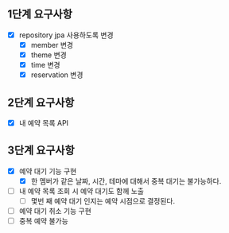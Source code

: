 ## 1단계 요구사항
- [x] repository jpa 사용하도록 변경
  - [x] member 변경
  - [x] theme 변경
  - [x] time 변경
  - [x] reservation 변경

## 2단계 요구사항
- [x] 내 예약 목록 API

## 3단계 요구사항
- [x] 예약 대기 기능 구현
  - [x] 한 멤버가 같은 날짜, 시간, 테마에 대해서 중복 대기는 불가능하다.
- [ ] 내 예약 목록 조회 시 예약 대기도 함께 노출
  - [ ] 몇번 째 예약 대기 인지는 예약 시점으로 결정된다.
- [ ] 예약 대기 취소 기능 구현
- [ ] 중복 예약 불가능
